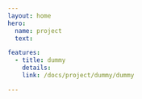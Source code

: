 ```yaml
---
layout: home
hero:
  name: project
  text: 

features:
  - title: dummy
    details: 
    link: /docs/project/dummy/dummy

---
```

